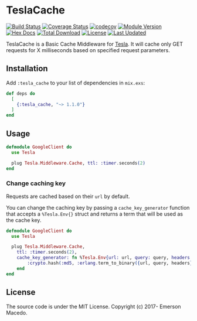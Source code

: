 # TeslaCache

[![Build Status](https://travis-ci.org/emerleite/tesla_cache.svg?branch=master)](https://travis-ci.org/emerleite/tesla_cache)
[![Coverage Status](https://coveralls.io/repos/github/emerleite/tesla_cache/badge.svg?branch=master)](https://coveralls.io/github/emerleite/tesla_cache?branch=master)
[![codecov](https://codecov.io/gh/emerleite/tesla_cache/branch/master/graph/badge.svg)](https://codecov.io/gh/emerleite/tesla_cache)
[![Module Version](https://img.shields.io/hexpm/v/tesla_cache.svg)](https://hex.pm/packages/tesla_cache)
[![Hex Docs](https://img.shields.io/badge/hex-docs-lightgreen.svg)](https://hexdocs.pm/tesla_cache/)
[![Total Download](https://img.shields.io/hexpm/dt/tesla_cache.svg)](https://hex.pm/packages/tesla_cache)
[![License](https://img.shields.io/hexpm/l/tesla_cache.svg)](https://github.com/emerleite/tesla_cache/blob/master/LICENSE)
[![Last Updated](https://img.shields.io/github/last-commit/emerleite/tesla_cache.svg)](https://github.com/yyy/tesla_cache/commits/master)

TeslaCache is a Basic Cache Middleware for [Tesla](https://hex.pm/packages/tesla).
It will cache only GET requests for X milliseconds based on specified request parameters.

## Installation

Add `:tesla_cache` to your list of dependencies in `mix.exs`:

```elixir
def deps do
  [
    {:tesla_cache, "~> 1.1.0"}
  ]
end
```

## Usage

```elixir
defmodule GoogleClient do
  use Tesla

  plug Tesla.Middleware.Cache, ttl: :timer.seconds(2)
end
```

### Change caching key

Requests are cached based on their `url` by default.

You can change the caching key by passing a `cache_key_generator` function that accepts a `%Tesla.Env{}` struct and returns a term that will be used as the cache key.

```elixir
defmodule GoogleClient do
  use Tesla

  plug Tesla.Middleware.Cache,
    ttl: :timer.seconds(2),
    cache_key_generator: fn %Tesla.Env{url: url, query: query, headers: headers} ->
        :crypto.hash(:md5, :erlang.term_to_binary({url, query, headers}))
    end
end
```

## License

The source code is under the MIT License. Copyright (c) 2017- Emerson Macedo.
